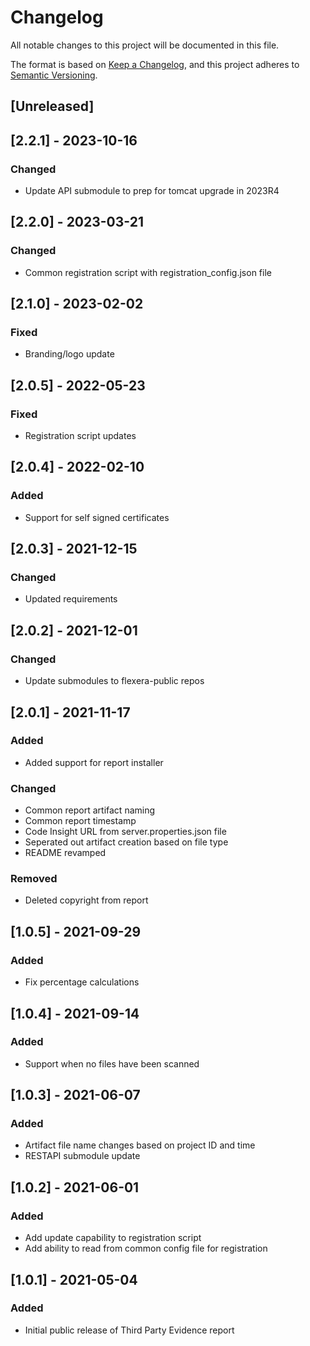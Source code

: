 # Changelog
All notable changes to this project will be documented in this file.

The format is based on [Keep a Changelog](https://keepachangelog.com/en/1.0.0/),
and this project adheres to [Semantic Versioning](https://semver.org/spec/v2.0.0.html).

## [Unreleased]

## [2.2.1] - 2023-10-16
### Changed
- Update API submodule to prep for tomcat upgrade in 2023R4

## [2.2.0] - 2023-03-21
### Changed
- Common registration script with registration_config.json file

## [2.1.0] - 2023-02-02
### Fixed
- Branding/logo update

## [2.0.5] - 2022-05-23
### Fixed
- Registration script updates

## [2.0.4] - 2022-02-10
### Added
- Support for self signed certificates

## [2.0.3] - 2021-12-15
### Changed
- Updated requirements

## [2.0.2] - 2021-12-01
### Changed
- Update submodules to flexera-public repos

## [2.0.1] - 2021-11-17
### Added
- Added support for report installer
### Changed
- Common report artifact naming
- Common report timestamp
- Code Insight URL from server.properties.json file
- Seperated out artifact creation based on file type
- README revamped
### Removed
- Deleted copyright from report

## [1.0.5] - 2021-09-29
### Added
- Fix percentage calculations

## [1.0.4] - 2021-09-14
### Added
- Support when no files have been scanned

## [1.0.3] - 2021-06-07
### Added
- Artifact file name changes based on project ID and time
- RESTAPI submodule update

## [1.0.2] - 2021-06-01
### Added
- Add update capability to registration script
- Add ability to read from common config file for registration


## [1.0.1] - 2021-05-04
### Added
- Initial public release of Third Party Evidence report
